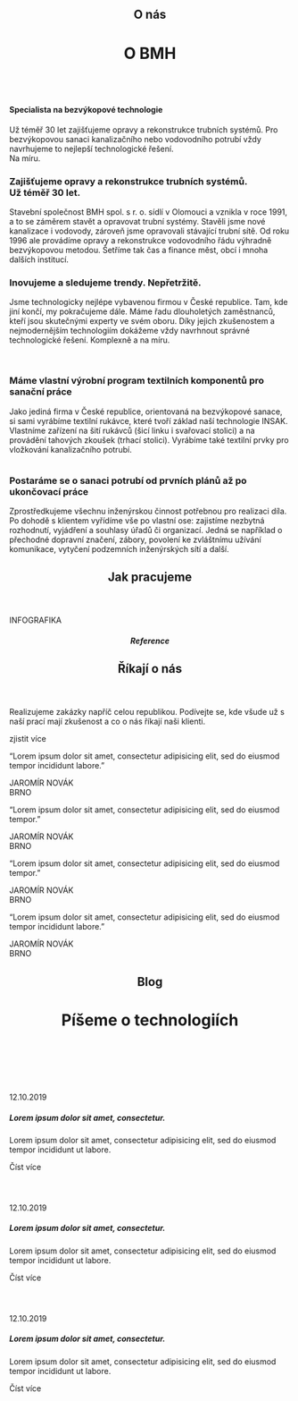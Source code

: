 <header class="page-header page-header--centered">
    <h2 class="page-header__subtitle">O nás</h2>
    <h1 class="page-header__title">O BMH</h1>
</header>


<section class="section section--wide section--centered">
    <div class="info-box info-box--image-left info-box--blue info-box--image-small">
        <img class="info-box__img" src="/img/frontpage/2.png" alt=""/>
        <main class="info-box__content">
            <h4 class="info-box__content__header">Specialista na bezvýkopové technologie</h4>
            <p class="info-box__content__text">Už téměř 30 let zajišťujeme opravy a rekonstrukce trubních systémů. Pro bezvýkopovou sanaci kanalizačního nebo vodovodního potrubí vždy navrhujeme to nejlepší technologické řešení.<br/>Na míru.</p>
        </main>
    </div>
</section>

<section class="page-paragraph">
    <main class="page-paragraph__content">
        <h3 class="page-paragraph__header">Zajišťujeme opravy a rekonstrukce trubních systémů.<br/>Už téměř 30 let.</h3>
        <p class="page-paragraph__text">
        Stavební společnost BMH spol. s r. o. sídlí v Olomouci a vznikla v roce 1991, a to se záměrem stavět a opravovat trubní systémy. Stavěli jsme nové kanalizace i vodovody, zároveň jsme opravovali stávající trubní sítě. Od roku 1996 ale provádíme opravy a rekonstrukce vodovodního řádu výhradně bezvýkopovou metodou. Šetříme tak čas a finance měst, obcí i mnoha dalších institucí.
        </p>
    </main>
</section>

<section class="page-paragraph">
    <main class="page-paragraph__content">
        <h3 class="page-paragraph__header">Inovujeme a sledujeme trendy. Nepřetržitě.</h3>
        <p class="page-paragraph__text">
        Jsme technologicky nejlépe vybavenou firmou v České republice. Tam, kde jiní končí, my pokračujeme dále. Máme řadu dlouholetých zaměstnanců, kteří jsou skutečnými experty ve svém oboru. Díky jejich zkušenostem a nejmodernějším technologiím dokážeme vždy navrhnout správné technologické řešení. Komplexně a na míru.
        </p>
    </main>
</section>

<section class="image-preview image-preview--double">
    <main class="image-preview__content">
        <img class="image-preview__img" src="/img/frontpage/1.png" alt=""/>
        <img class="image-preview__img" src="/img/frontpage/1.png" alt=""/>
    </main>
</section>

<section class="page-paragraph">
    <main class="page-paragraph__content">
        <h3 class="page-paragraph__header">Máme vlastní výrobní program textilních komponentů pro sanační práce</h3>
        <p class="page-paragraph__text">
        Jako jediná firma v České republice, orientovaná na bezvýkopové sanace, si sami vyrábíme textilní rukávce, které tvoří základ naší technologie INSAK. Vlastníme zařízení na šití rukávců (šicí linku i svařovací stolici) a na provádění tahových zkoušek (trhací stolici). Vyrábíme také textilní prvky pro vložkování kanalizačního potrubí.
        </p>
    </main>
</section>

<section class="image-preview image-preview--single">
    <main class="image-preview__content">
        <img class="image-preview__img" src="/img/frontpage/9.png" alt=""/>
    </main>
</section>

<section class="page-paragraph">
    <main class="page-paragraph__content">
        <h3 class="page-paragraph__header">Postaráme se o sanaci potrubí od prvních plánů až po ukončovací práce</h3>
        <p class="page-paragraph__text">
        Zprostředkujeme všechnu inženýrskou činnost potřebnou pro realizaci díla. Po dohodě s klientem vyřídíme vše po vlastní ose: zajistíme nezbytná rozhodnutí, vyjádření a souhlasy úřadů či organizací. Jedná se například o přechodné dopravní značení, zábory, povolení ke zvláštnímu užívání komunikace, vytyčení podzemních inženýrských sítí a další.</p>
    </main>
</section>

<header class="page-header page-header--centered">
    <h2 class="page-header__subtitle">Jak pracujeme</h2>
</header>

<section class="info-graphics">
    <main class="info-graphics__content">
        <span  class="info-graphics__claim">INFOGRAFIKA</span>
    </main>
</section>

<section class="section section--wide section--blue section--centered rikaji-o-nas">
    <header class="section__header header--default">
        <h5 class="section__subtitle">Reference</h5>
        <h2 class="section__title title--big">Říkají o nás</h2>
    </header>
    <main class="section__content">
        <p class="section__content__text">Realizujeme zakázky napříč celou republikou. Podívejte se, kde všude už s naší prací mají zkušenost a co o nás říkají naši klienti.</p>
        <a class="section__content__cta">zjistit více</a>
        <div class="references">
            <div class="references__masonry">
                <div class="references__masonry__brick">
                    <div class="reference">
                        <p class="reference__text">“Lorem ipsum dolor sit amet, consectetur adipisicing elit, sed do eiusmod tempor incididunt labore.”</p>
                        <div class="reference__name">JAROMÍR NOVÁK</div>
                        <div class="reference__location">BRNO</div>
                    </div>
                </div>
                <div class="references__masonry__brick">
                    <div class="reference">
                        <p class="reference__text">“Lorem ipsum dolor sit amet, consectetur adipisicing elit, sed do eiusmod tempor.”</p>
                        <div class="reference__name">JAROMÍR NOVÁK</div>
                        <div class="reference__location">BRNO</div>
                    </div>
                </div>
                <div class="references__masonry__brick">
                    <div class="reference">
                        <p class="reference__text">“Lorem ipsum dolor sit amet, consectetur adipisicing elit, sed do eiusmod tempor.”</p>
                        <div class="reference__name">JAROMÍR NOVÁK</div>
                        <div class="reference__location">BRNO</div>
                    </div>
                </div>
                <div class="references__masonry__brick">
                    <div class="reference">
                        <p class="reference__text">“Lorem ipsum dolor sit amet, consectetur adipisicing elit, sed do eiusmod tempor incididunt labore.”</p>
                        <div class="reference__name">JAROMÍR NOVÁK</div>
                        <div class="reference__location">BRNO</div>
                    </div>
                </div>
            </div>
        </div>
    </main>
</section>

<header class="page-header page-header--centered">
    <h2 class="page-header__subtitle">Blog</h2>
    <h1 class="page-header__title">Píšeme o technologiích</h1>
</header>

<section class="section section--wide section--centered">
    <div class="blog-preview">
        <div class="blogpost-preview blogpost-preview--big blogpost-preview--blue">
            <header class="blogpost-preview__header">
                <img  class="blogpost-preview__img" src="/img/frontpage/3.png" alt="">
            </header>
            <main class="blogpost-preview__content">
                <span class="blogpost-preview__date">12.10.2019</span>
                <h5 class="blogpost-preview__title">Lorem ipsum dolor sit amet, consectetur.</h5>
                <p class="blogpost-preview__text">Lorem ipsum dolor sit amet, consectetur adipisicing elit, sed do eiusmod tempor incididunt ut labore.</p>
                <a class="blogpost-preview__link">Číst více</a>
            </main>
        </div>
        <div class="blog-preview__double-box">
            <div class="blogpost-preview blogpost-preview--small blogpost-preview--white">
                <header class="blogpost-preview__header">
                    <img  class="blogpost-preview__img" src="/img/frontpage/3.png" alt="">
                </header>
                <main class="blogpost-preview__content">
                    <span class="blogpost-preview__date">12.10.2019</span>
                    <h5 class="blogpost-preview__title">Lorem ipsum dolor sit amet, consectetur.</h5>
                    <p class="blogpost-preview__text">Lorem ipsum dolor sit amet, consectetur adipisicing elit, sed do eiusmod tempor incididunt ut labore.</p>
                    <a class="blogpost-preview__link">Číst více</a>
                </main>
            </div>
            <div class="blogpost-preview blogpost-preview--small blogpost-preview--white">
                <header class="blogpost-preview__header">
                    <img  class="blogpost-preview__img" src="/img/frontpage/3.png" alt="">
                </header>
                <main class="blogpost-preview__content">
                    <span class="blogpost-preview__date">12.10.2019</span>
                    <h5 class="blogpost-preview__title">Lorem ipsum dolor sit amet, consectetur.</h5>
                    <p class="blogpost-preview__text">Lorem ipsum dolor sit amet, consectetur adipisicing elit, sed do eiusmod tempor incididunt ut labore.</p>
                    <a class="blogpost-preview__link">Číst více</a>
                </main>
            </div>
        </div>
    </div>
</section>

<Contact />
